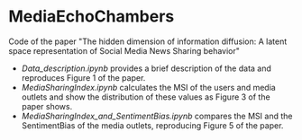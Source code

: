 # MediaEchoChambers

Code of the paper "The hidden dimension of information diffusion: A latent space representation of Social Media News Sharing behavior"

- *Data_description.ipynb* provides a brief description of the data and reproduces Figure 1 of the paper.
- *MediaSharingIndex.ipynb* calculates the MSI of the users and media outlets and show the distribution of these values as Figure 3 of the paper shows.
- *MediaSharingIndex_and_SentimentBias.ipynb* compares the MSI and the SentimentBias of the media outlets, reproducing Figure 5 of the paper.
